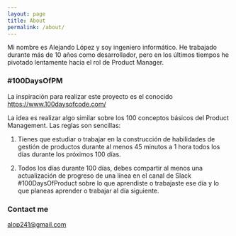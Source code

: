 ```yaml
---
layout: page
title: About
permalink: /about/
---
```


Mi nombre es Alejando López y soy ingeniero informático. He trabajado durante más de 10 años como desarrollador, pero en los últimos tiempos he pivotado lentamente hacia el rol de Product Manager.

### &#35;100DaysOfPM

La inspiración para realizar este proyecto es el conocido https://www.100daysofcode.com/

La idea es realizar algo similar sobre los 100 conceptos básicos del Product Management. Las reglas son sencillas:

1. Tienes que estudiar o trabajar en la construcción de habilidades de gestión de productos durante al menos 45 minutos a 1 hora todos los días durante los próximos 100 días. 

2. Todos los días durante 100 días, debes compartir al menos una actualización de progreso de una línea en el canal de Slack #100DaysOfProduct sobre lo que aprendiste o trabajaste ese día y lo que planeas aprender o trabajar al día siguiente.

### Contact me

[alop241@gmail.com](mailto:alop241@gmail.com)